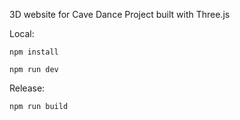 3D website for Cave Dance Project built with Three.js

Local:

`npm install`

`npm run dev`

Release:

`npm run build`
